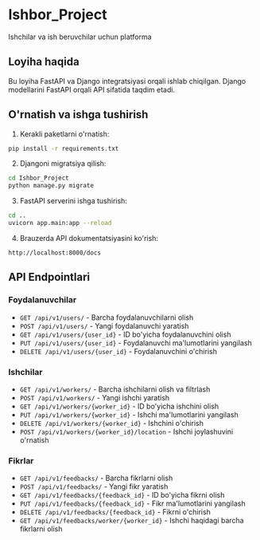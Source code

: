 # Ishbor_Project

Ishchilar va ish beruvchilar uchun platforma

## Loyiha haqida

Bu loyiha FastAPI va Django integratsiyasi orqali ishlab chiqilgan. Django modellarini FastAPI orqali API sifatida taqdim etadi.

## O'rnatish va ishga tushirish

1. Kerakli paketlarni o'rnatish:
```bash
pip install -r requirements.txt
```

2. Djangoni migratsiya qilish:
```bash
cd Ishbor_Project
python manage.py migrate
```

3. FastAPI serverini ishga tushirish:
```bash
cd ..
uvicorn app.main:app --reload
```

4. Brauzerda API dokumentatsiyasini ko'rish:
```
http://localhost:8000/docs
```

## API Endpointlari

### Foydalanuvchilar

- `GET /api/v1/users/` - Barcha foydalanuvchilarni olish
- `POST /api/v1/users/` - Yangi foydalanuvchi yaratish
- `GET /api/v1/users/{user_id}` - ID bo'yicha foydalanuvchini olish
- `PUT /api/v1/users/{user_id}` - Foydalanuvchi ma'lumotlarini yangilash
- `DELETE /api/v1/users/{user_id}` - Foydalanuvchini o'chirish

### Ishchilar

- `GET /api/v1/workers/` - Barcha ishchilarni olish va filtrlash
- `POST /api/v1/workers/` - Yangi ishchi yaratish
- `GET /api/v1/workers/{worker_id}` - ID bo'yicha ishchini olish
- `PUT /api/v1/workers/{worker_id}` - Ishchi ma'lumotlarini yangilash
- `DELETE /api/v1/workers/{worker_id}` - Ishchini o'chirish
- `POST /api/v1/workers/{worker_id}/location` - Ishchi joylashuvini o'rnatish

### Fikrlar

- `GET /api/v1/feedbacks/` - Barcha fikrlarni olish
- `POST /api/v1/feedbacks/` - Yangi fikr yaratish
- `GET /api/v1/feedbacks/{feedback_id}` - ID bo'yicha fikrni olish
- `PUT /api/v1/feedbacks/{feedback_id}` - Fikr ma'lumotlarini yangilash
- `DELETE /api/v1/feedbacks/{feedback_id}` - Fikrni o'chirish
- `GET /api/v1/feedbacks/worker/{worker_id}` - Ishchi haqidagi barcha fikrlarni olish